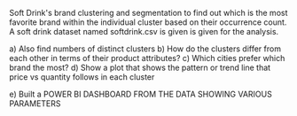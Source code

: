 Soft Drink's brand clustering and segmentation to find out which is the most favorite brand within the individual cluster based on their occurrence count. A soft drink dataset named softdrink.csv is given is given for the analysis.

a) Also find numbers of distinct clusters 
b) How do the clusters differ from each other in terms of their product attributes? 
c) Which cities prefer which brand the most?
d) Show a plot that shows the pattern or trend line that price vs quantity follows in each cluster 


e) Built a POWER BI DASHBOARD FROM THE DATA SHOWING VARIOUS PARAMETERS 
